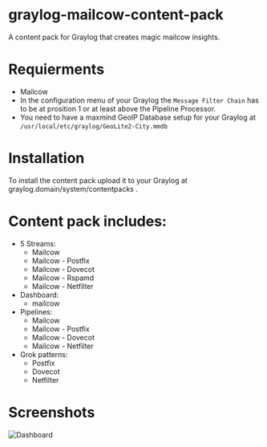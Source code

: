 # graylog-mailcow-content-pack
A content pack for Graylog that creates magic mailcow insights.

# Requierments
- Mailcow
- In the configuration menu of your Graylog the `Message Filter Chain` has to be at prosition 1 or at least above the Pipeline Processor.
- You need to have a maxmind GeoIP Database setup for your Graylog at `/usr/local/etc/graylog/GeoLite2-City.mmdb`

# Installation
To install the content pack upload it to your Graylog at graylog.domain/system/contentpacks .

# Content pack includes:
- 5 Streams:
    - Mailcow
    - Mailcow - Postfix
    - Mailcow - Dovecot
    - Mailcow - Rspamd
    - Mailcow - Netfilter
- Dashboard:
    - mailcow
- Pipelines:
    - Mailcow
    - Mailcow - Postfix
    - Mailcow - Dovecot
    - Mailcow - Netfilter
- Grok patterns:
    - Postfix
    - Dovecot
    - Netfilter

# Screenshots

![Dashboard](https://raw.githubusercontent.com/ntimo/graylog-mailcow-content-pack/master/screenshots/dashboard.png)
